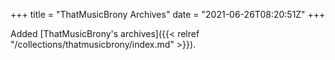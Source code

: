 +++
title = "ThatMusicBrony Archives"
date = "2021-06-26T08:20:51Z"
+++

Added [ThatMusicBrony's archives]({{< relref "/collections/thatmusicbrony/index.md" >}}).